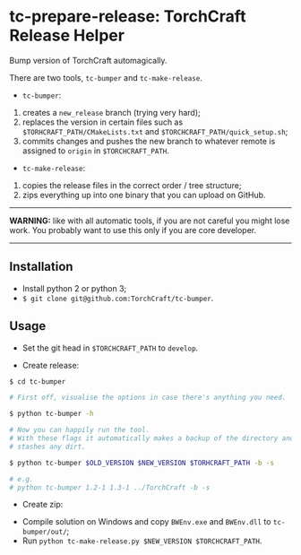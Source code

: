 # tc-prepare-release: TorchCraft Release Helper

Bump version of TorchCraft automagically.

There are two tools, `tc-bumper` and `tc-make-release`.

* `tc-bumper`:

1. creates a `new_release` branch (trying very hard);
2. replaces the version in certain files such as
   `$TORHCRAFT_PATH/CMakeLists.txt` and `$TORCHCRAFT_PATH/quick_setup.sh`;
3. commits changes and pushes the new branch to whatever remote is assigned
   to `origin` in `$TORCHCRAFT_PATH`.

* `tc-make-release`:

1. copies the release files in the correct order / tree structure;
2. zips everything up into one binary that you can upload on GitHub.


---

**WARNING:** like with all automatic tools, if you are not careful you might lose
work. You probably want to use this only if you are core developer.

---


## Installation

* Install python 2 or python 3;
* `$ git clone git@github.com:TorchCraft/tc-bumper`.


## Usage

* Set the git head in `$TORCHCRAFT_PATH` to `develop`.

* Create release:

```bash
$ cd tc-bumper

# First off, visualise the options in case there's anything you need.

$ python tc-bumper -h

# Now you can happily run the tool.
# With these flags it automatically makes a backup of the directory and 
# stashes any dirt.

$ python tc-bumper $OLD_VERSION $NEW_VERSION $TORHCRAFT_PATH -b -s

# e.g.
# python tc-bumper 1.2-1 1.3-1 ../TorchCraft -b -s
```

* Create zip:

 - Compile solution on Windows and copy `BWEnv.exe` and `BWEnv.dll` to `tc-bumper/out/`;
 - Run `python tc-make-release.py $NEW_VERSION $TORCHCRAFT_PATH`.
